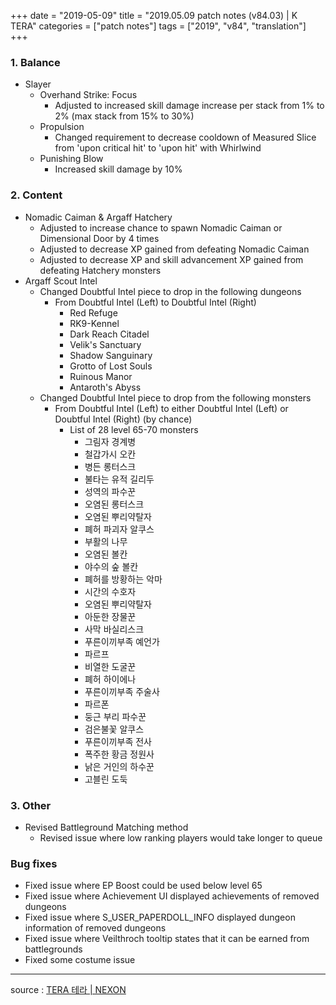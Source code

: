 +++
date = "2019-05-09"
title = "2019.05.09 patch notes (v84.03) | K TERA"
categories = ["patch notes"]
tags = ["2019", "v84", "translation"]
+++


### 1. Balance
- Slayer
  - Overhand Strike: Focus
    - Adjusted to increased skill damage increase per stack from 1% to 2% (max stack from 15% to 30%)
  - Propulsion
    - Changed requirement to decrease cooldown of Measured Slice from 'upon critical hit' to 'upon hit' with Whirlwind
  - Punishing Blow
    - Increased skill damage by 10%

### 2. Content
- Nomadic Caiman & Argaff Hatchery
  - Adjusted to increase chance to spawn Nomadic Caiman or Dimensional Door by 4 times
  - Adjusted to decrease XP gained from defeating Nomadic Caiman
  - Adjusted to decrease XP and skill advancement XP gained from defeating Hatchery monsters
- Argaff Scout Intel
  - Changed Doubtful Intel piece to drop in the following dungeons
    - From Doubtful Intel (Left) to Doubtful Intel (Right)
      - Red Refuge
      - RK9-Kennel
      - Dark Reach Citadel
      - Velik's Sanctuary
      - Shadow Sanguinary
      - Grotto of Lost Souls
      - Ruinous Manor
      - Antaroth's Abyss
  - Changed Doubtful Intel piece to drop from the following monsters
    - From Doubtful Intel (Left) to either Doubtful Intel (Left) or Doubtful Intel (Right) (by chance)
      - List of 28 level 65-70 monsters
        - 그림자 경계병
        - 철갑가시 오칸
        - 병든 롱터스크
        - 불타는 유적 길리두
        - 성역의 파수꾼
        - 오염된 롱터스크
        - 오염된 뿌리약탈자
        - 폐허 파괴자 알쿠스
        - 부활의 나무
        - 오염된 볼칸
        - 야수의 숲 볼칸
        - 폐허를 방황하는 악마
        - 시간의 수호자
        - 오염된 뿌리약탈자
        - 아둔한 장물꾼
        - 사막 바실리스크
        - 푸른이끼부족 예언가
        - 파르프
        - 비열한 도굴꾼
        - 폐허 하이에나
        - 푸른이끼부족 주술사
        - 파르폰
        - 둥근 부리 파수꾼
        - 검은불꽃 알쿠스
        - 푸른이끼부족 전사
        - 폭주한 황금 정원사
        - 낡은 거인의 하수꾼
        - 고블린 도둑

### 3. Other
- Revised Battleground Matching method
  - Revised issue where low ranking players would take longer to queue

### Bug fixes
- Fixed issue where EP Boost could be used below level 65
- Fixed issue where Achievement UI displayed achievements of removed dungeons
- Fixed issue where S_USER_PAPERDOLL_INFO displayed dungeon information of removed dungeons
- Fixed issue where Veilthroch tooltip states that it can be earned from battlegrounds
- Fixed some costume issue

----

source : [TERA 테라 | NEXON](http://tera.nexon.com/news/update/view.aspx?n4articlesn=392)
